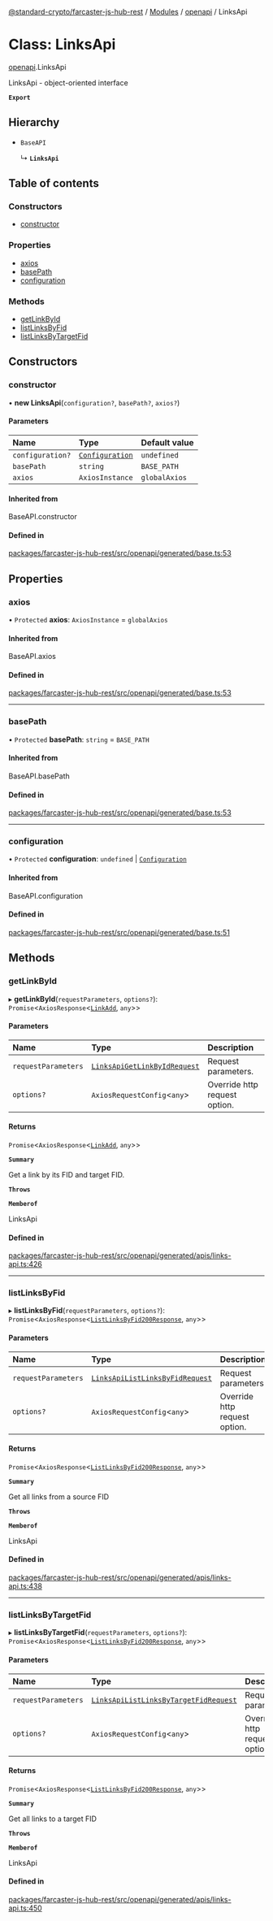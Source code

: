 [@standard-crypto/farcaster-js-hub-rest](../README.md) / [Modules](../modules.md) / [openapi](../modules/openapi.md) / LinksApi

# Class: LinksApi

[openapi](../modules/openapi.md).LinksApi

LinksApi - object-oriented interface

**`Export`**

## Hierarchy

- `BaseAPI`

  ↳ **`LinksApi`**

## Table of contents

### Constructors

- [constructor](openapi.LinksApi.md#constructor)

### Properties

- [axios](openapi.LinksApi.md#axios)
- [basePath](openapi.LinksApi.md#basepath)
- [configuration](openapi.LinksApi.md#configuration)

### Methods

- [getLinkById](openapi.LinksApi.md#getlinkbyid)
- [listLinksByFid](openapi.LinksApi.md#listlinksbyfid)
- [listLinksByTargetFid](openapi.LinksApi.md#listlinksbytargetfid)

## Constructors

### constructor

• **new LinksApi**(`configuration?`, `basePath?`, `axios?`)

#### Parameters

| Name | Type | Default value |
| :------ | :------ | :------ |
| `configuration?` | [`Configuration`](openapi.Configuration.md) | `undefined` |
| `basePath` | `string` | `BASE_PATH` |
| `axios` | `AxiosInstance` | `globalAxios` |

#### Inherited from

BaseAPI.constructor

#### Defined in

[packages/farcaster-js-hub-rest/src/openapi/generated/base.ts:53](https://github.com/standard-crypto/farcaster-js/blob/main/packages/farcaster-js-hub-rest/src/openapi/generated/base.ts#L53)

## Properties

### axios

• `Protected` **axios**: `AxiosInstance` = `globalAxios`

#### Inherited from

BaseAPI.axios

#### Defined in

[packages/farcaster-js-hub-rest/src/openapi/generated/base.ts:53](https://github.com/standard-crypto/farcaster-js/blob/main/packages/farcaster-js-hub-rest/src/openapi/generated/base.ts#L53)

___

### basePath

• `Protected` **basePath**: `string` = `BASE_PATH`

#### Inherited from

BaseAPI.basePath

#### Defined in

[packages/farcaster-js-hub-rest/src/openapi/generated/base.ts:53](https://github.com/standard-crypto/farcaster-js/blob/main/packages/farcaster-js-hub-rest/src/openapi/generated/base.ts#L53)

___

### configuration

• `Protected` **configuration**: `undefined` \| [`Configuration`](openapi.Configuration.md)

#### Inherited from

BaseAPI.configuration

#### Defined in

[packages/farcaster-js-hub-rest/src/openapi/generated/base.ts:51](https://github.com/standard-crypto/farcaster-js/blob/main/packages/farcaster-js-hub-rest/src/openapi/generated/base.ts#L51)

## Methods

### getLinkById

▸ **getLinkById**(`requestParameters`, `options?`): `Promise`<`AxiosResponse`<[`LinkAdd`](../modules/openapi.md#linkadd), `any`\>\>

#### Parameters

| Name | Type | Description |
| :------ | :------ | :------ |
| `requestParameters` | [`LinksApiGetLinkByIdRequest`](../interfaces/openapi.LinksApiGetLinkByIdRequest.md) | Request parameters. |
| `options?` | `AxiosRequestConfig`<`any`\> | Override http request option. |

#### Returns

`Promise`<`AxiosResponse`<[`LinkAdd`](../modules/openapi.md#linkadd), `any`\>\>

**`Summary`**

Get a link by its FID and target FID.

**`Throws`**

**`Memberof`**

LinksApi

#### Defined in

[packages/farcaster-js-hub-rest/src/openapi/generated/apis/links-api.ts:426](https://github.com/standard-crypto/farcaster-js/blob/main/packages/farcaster-js-hub-rest/src/openapi/generated/apis/links-api.ts#L426)

___

### listLinksByFid

▸ **listLinksByFid**(`requestParameters`, `options?`): `Promise`<`AxiosResponse`<[`ListLinksByFid200Response`](../interfaces/openapi.ListLinksByFid200Response.md), `any`\>\>

#### Parameters

| Name | Type | Description |
| :------ | :------ | :------ |
| `requestParameters` | [`LinksApiListLinksByFidRequest`](../interfaces/openapi.LinksApiListLinksByFidRequest.md) | Request parameters. |
| `options?` | `AxiosRequestConfig`<`any`\> | Override http request option. |

#### Returns

`Promise`<`AxiosResponse`<[`ListLinksByFid200Response`](../interfaces/openapi.ListLinksByFid200Response.md), `any`\>\>

**`Summary`**

Get all links from a source FID

**`Throws`**

**`Memberof`**

LinksApi

#### Defined in

[packages/farcaster-js-hub-rest/src/openapi/generated/apis/links-api.ts:438](https://github.com/standard-crypto/farcaster-js/blob/main/packages/farcaster-js-hub-rest/src/openapi/generated/apis/links-api.ts#L438)

___

### listLinksByTargetFid

▸ **listLinksByTargetFid**(`requestParameters`, `options?`): `Promise`<`AxiosResponse`<[`ListLinksByFid200Response`](../interfaces/openapi.ListLinksByFid200Response.md), `any`\>\>

#### Parameters

| Name | Type | Description |
| :------ | :------ | :------ |
| `requestParameters` | [`LinksApiListLinksByTargetFidRequest`](../interfaces/openapi.LinksApiListLinksByTargetFidRequest.md) | Request parameters. |
| `options?` | `AxiosRequestConfig`<`any`\> | Override http request option. |

#### Returns

`Promise`<`AxiosResponse`<[`ListLinksByFid200Response`](../interfaces/openapi.ListLinksByFid200Response.md), `any`\>\>

**`Summary`**

Get all links to a target FID

**`Throws`**

**`Memberof`**

LinksApi

#### Defined in

[packages/farcaster-js-hub-rest/src/openapi/generated/apis/links-api.ts:450](https://github.com/standard-crypto/farcaster-js/blob/main/packages/farcaster-js-hub-rest/src/openapi/generated/apis/links-api.ts#L450)
